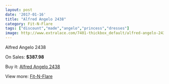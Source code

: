 ```yaml
---
layout: post
date: '2017-01-16'
title: "Alfred Angelo 2438"
category: Fit-N-Flare
tags: ["discount","made","angelo","princess","dresses"]
image: http://www.extralace.com/7401-thickbox_default/alfred-angelo-2438.jpg
---
```

Alfred Angelo 2438

On Sales: **$387.98**
<a href="https://www.extralace.com/fit-n-flare/3499-alfred-angelo-2438.html"><amp-img layout="responsive" width="600" height="600" src="//www.extralace.com/7401-thickbox_default/alfred-angelo-2438.jpg" alt="Alfred Angelo 2438 0" /></a>
<a href="https://www.extralace.com/fit-n-flare/3499-alfred-angelo-2438.html"><amp-img layout="responsive" width="600" height="600" src="//www.extralace.com/7402-thickbox_default/alfred-angelo-2438.jpg" alt="Alfred Angelo 2438 1" /></a>

Buy it: [Alfred Angelo 2438](https://www.extralace.com/fit-n-flare/3499-alfred-angelo-2438.html "Alfred Angelo 2438")

View more: [Fit-N-Flare](https://www.extralace.com/4-fit-n-flare "Fit-N-Flare")